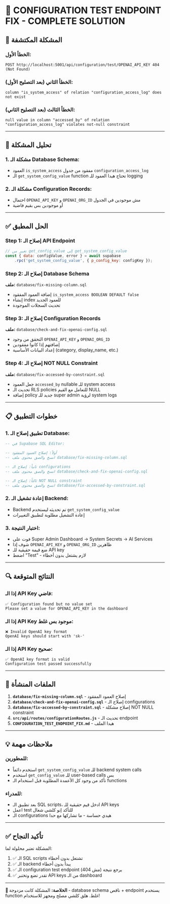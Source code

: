 # 🔧 CONFIGURATION TEST ENDPOINT FIX - COMPLETE SOLUTION

## 🚨 **المشكلة المكتشفة**

### **الخطأ الأول:**
```
POST http://localhost:5001/api/configuration/test/OPENAI_API_KEY 404 (Not Found)
```

### **الخطأ الثاني (بعد التصليح الأول):**
```
column "is_system_access" of relation "configuration_access_log" does not exist
```

### **الخطأ الثالث (بعد التصليح الثاني):**
```
null value in column "accessed_by" of relation "configuration_access_log" violates not-null constraint
```

---

## 🎯 **تحليل المشكلة**

### **1. مشكلة الـ Database Schema:**
- العمود `is_system_access` مفقود من جدول `configuration_access_log`
- الـ `get_system_config_value` function تحتاج هيدا العمود للـ logging

### **2. مشكلة الـ Configuration Records:**
- احتمال `OPENAI_API_KEY` و `OPENAI_ORG_ID` مش موجودين في الجدول
- أو موجودين بس بقيم فاضية

---

## ✅ **الحل المطبق**

### **Step 1: إصلاح الـ API Endpoint**
```javascript
// تغيير من get_config_value إلى get_system_config_value
const { data: configValue, error } = await supabase
    .rpc('get_system_config_value', { p_config_key: configKey });
```

### **Step 2: إصلاح الـ Database Schema**
**ملف:** `database/fix-missing-column.sql`
- إضافة العمود المفقود `is_system_access BOOLEAN DEFAULT false`
- إنشاء index للعمود الجديد
- تحديث السجلات الموجودة

### **Step 3: إصلاح الـ Configuration Records**
**ملف:** `database/check-and-fix-openai-config.sql`
- التحقق من وجود `OPENAI_API_KEY` و `OPENAI_ORG_ID`
- إضافتهم إذا كانوا مفقودين
- إعداد البيانات الأساسية (category, display_name, etc.)

### **Step 4: إصلاح الـ NOT NULL Constraint**
**ملف:** `database/fix-accessed-by-constraint.sql`
- جعل العمود `accessed_by` nullable للـ system access
- تحديث الـ RLS policies للتعامل مع القيم NULL
- إضافة policy جديد للـ super admin لرؤية system logs

---

## 📋 **خطوات التطبيق**

### **1. تطبيق إصلاح الـ Database:**
```sql
-- في Supabase SQL Editor:

-- أولاً: إصلاح العمود المفقود
-- انسخ والصق محتوى ملف database/fix-missing-column.sql

-- ثانياً: إصلاح الـ configurations
-- انسخ والصق محتوى ملف database/check-and-fix-openai-config.sql

-- ثالثاً: إصلاح الـ NOT NULL constraint
-- انسخ والصق محتوى ملف database/fix-accessed-by-constraint.sql
```

### **2. إعادة تشغيل الـ Backend:**
- Backend تم تحديثه ليستخدم `get_system_config_value`
- إعادة التشغيل مطلوبة لتطبيق التغييرات

### **3. اختبار النتيجة:**
- فوت على Super Admin Dashboard → System Secrets → AI Services
- شوف إذا `OPENAI_API_KEY` و `OPENAI_ORG_ID` ظاهرين
- ضع قيمة حقيقية للـ API key
- اضغط "Test" - لازم يشتغل بدون أخطاء

---

## 🔍 **النتائج المتوقعة**

### **إذا الـ API Key فاضي:**
```
✅ Configuration found but no value set
Please set a value for OPENAI_API_KEY in the dashboard
```

### **إذا الـ API Key موجود بس غلط:**
```
❌ Invalid OpenAI key format
OpenAI keys should start with 'sk-'
```

### **إذا الـ API Key صحيح:**
```
✅ OpenAI key format is valid
Configuration test passed successfully
```

---

## 🚀 **الملفات المنشأة**

1. **`database/fix-missing-column.sql`** - إصلاح العمود المفقود
2. **`database/check-and-fix-openai-config.sql`** - إصلاح الـ configurations
3. **`database/fix-accessed-by-constraint.sql`** - إصلاح مشكلة NOT NULL constraint
4. **`src/api/routes/configurationRoutes.js`** - تحديث الـ endpoint
5. **`CONFIGURATION_TEST_ENDPOINT_FIX.md`** - هيدا الملف

---

## 💡 **ملاحظات مهمة**

### **للمطورين:**
- استخدم دائماً `get_system_config_value` للـ backend system calls
- استخدم `get_config_value` للـ user-based calls بس
- تأكد من وجود كل الأعمدة المطلوبة قبل استخدام الـ functions

### **للمدراء:**
- بعد تطبيق الـ SQL scripts، ادخل قيم حقيقية للـ API keys
- اعمل test للتأكد إنو كلشي شغال
- الـ configurations هيدي حساسة - ما تشاركها مع حدا

---

## ✅ **تأكيد النجاح**

المشكلة تعتبر محلولة لما:
1. ✅ الـ SQL scripts تشتغل بدون أخطاء
2. ✅ الـ backend يبدأ بدون أخطاء
3. ✅ الـ configuration test endpoint يرجع نتيجة (مش 404)
4. ✅ تقدر تضع وتختبر API keys من الـ dashboard

---

**🎯 الخلاصة:** المشكلة كانت مزدوجة - database schema ناقص + endpoint يستخدم function غلط. هلق كلشي مصلح ومجهز للاستخدام! 